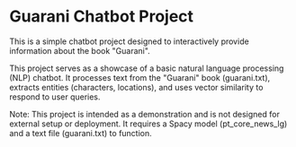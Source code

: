 # Guarani Chatbot Project

This is a simple chatbot project designed to interactively provide information about the book "Guarani".

This project serves as a showcase of a basic natural language processing (NLP) chatbot. It processes text from the "Guarani" book (guarani.txt), extracts entities (characters, locations), and uses vector similarity to respond to user queries.

Note:
This project is intended as a demonstration and is not designed for external setup or deployment. It requires a Spacy model (pt_core_news_lg) and a text file (guarani.txt) to function.
